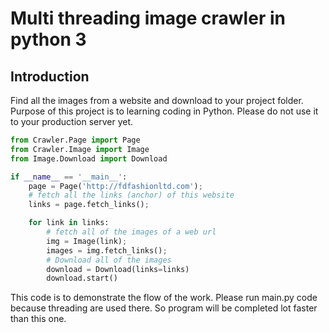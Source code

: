 # Multi threading image crawler in python 3
## Introduction
Find all the images from a website and download to your project folder. Purpose of this project is to learning coding in Python. Please do not use it to your production server yet.
```python
from Crawler.Page import Page
from Crawler.Image import Image
from Image.Download import Download

if __name__ == '__main__':
    page = Page('http://fdfashionltd.com');
    # fetch all the links (anchor) of this website
    links = page.fetch_links();

    for link in links:
        # fetch all of the images of a web url
        img = Image(link);
        images = img.fetch_links();
        # Download all of the images 
        download = Download(links=links)
        download.start()
```
This code is to demonstrate the flow of the work. Please run main.py code because threading are used there. So program will be completed lot faster than this one.
